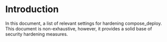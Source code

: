 # Introduction
In this document, a list of relevant settings for hardening compose_deploy.
This document is non-exhaustive, however, it provides a solid base of security hardening 
measures.
